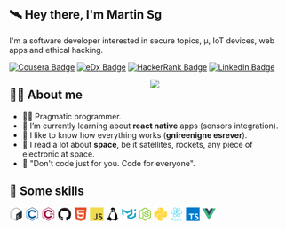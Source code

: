<h2>🛰️ Hey there, I'm Martin Sg</h2>
<p>I'm a software developer interested in secure topics, µ, IoT devices, web apps and ethical hacking.</p>
<p><a href="https://www.coursera.org/user/ec70f5a62d08658bc17985ef46516dc1"><img src="https://img.shields.io/badge/-Martin Sg-0056d2?style=flat-square&amp;labelColor=0056d2&amp;logo=Coursera&amp;link=https://www.coursera.org/user/ec70f5a62d08658bc17985ef46516dc1" alt="Cousera Badge"></a> <a href="https://profile.edx.org/u/martinst_"><img src="https://img.shields.io/badge/-Martin Sg-00262b?style=flat-square&amp;labelColor=00262b&amp;logo=edx&amp;link=https://profile.edx.org/u/martinst_" alt="eDx Badge"></a> <a href="https://www.hackerrank.com/martinsgmx"><img src="https://img.shields.io/badge/-@martinsgmx-0A0A0A?style=flat-square&amp;labelColor=0A0A0A&amp;logo=hackerrank&amp;link=https://www.hackerrank.com/martinsgmx/" alt="HackerRank Badge"></a> <a href="https://www.linkedin.com/in/martinsgmx"><img src="https://img.shields.io/badge/-Martin Sg-0077B5?style=flat-square&amp;labelColor=0077B5&amp;logo=LinkedIn&amp;link=https://www.linkedin.com/in/martinsgmx/" alt="LinkedIn Badge"></a></p>
<img align="right" src="https://media1.giphy.com/media/aDgHUvUC5oGoU/giphy.gif" width="250"/>
<h2>👨‍🚀 About me</h2>
<ul>
<li>👨‍💻 Pragmatic programmer.</li>
<li>📱 I’m currently learning about <strong>react native</strong> apps (sensors integration).</li>
<li>🧐 I like to know how everything works (<strong>gnireenigne esrever</strong>).</li>
<li>🚀 I read a lot about <strong>space</strong>, be it satellites, rockets, any piece of electronic at space.</li>
<li>📃 "Don't code just for you. Code for everyone".</li>
</ul>
<h2>🧰 Some skills</h2>
<p align="left">
<img src="https://raw.githubusercontent.com/devicons/devicon/master/icons/bash/bash-plain.svg" alt="bash" width="25" height="25"/>
<img src="https://raw.githubusercontent.com/devicons/devicon/master/icons/c/c-line.svg" alt="c" width="25" height="25"/>
<img src="https://raw.githubusercontent.com/devicons/devicon/master/icons/cplusplus/cplusplus-line.svg" alt="cplusplus" width="25" height="25"/>
<img src="https://raw.githubusercontent.com/devicons/devicon/master/icons/github/github-original.svg" alt="github" width="25" height="25"/>
<img src="https://raw.githubusercontent.com/devicons/devicon/master/icons/html5/html5-plain.svg" alt="html5" width="25" height="25"/>
<img src="https://raw.githubusercontent.com/devicons/devicon/master/icons/javascript/javascript-original.svg" alt="javascript" width="25" height="25" />
<img src="https://raw.githubusercontent.com/devicons/devicon/master/icons/linux/linux-plain.svg" alt="linux" width="25" height="25" />
<img src="https://raw.githubusercontent.com/devicons/devicon/master/icons/materialui/materialui-plain.svg" alt="materialui" width="25" height="25" />
<img src="https://raw.githubusercontent.com/devicons/devicon/master/icons/nodejs/nodejs-plain.svg" alt="nodejs" width="25" height="25" />
<img src="https://raw.githubusercontent.com/devicons/devicon/master/icons/python/python-plain.svg" alt="python" width="25" height="25" />
<img src="https://raw.githubusercontent.com/devicons/devicon/master/icons/react/react-original-wordmark.svg" alt="react" width="25" height="25" />
<img src="https://raw.githubusercontent.com/devicons/devicon/master/icons/typescript/typescript-original.svg" alt="typescript" width="25" height="25" />
<img src="https://raw.githubusercontent.com/devicons/devicon/master/icons/vuejs/vuejs-original.svg" alt="vue" width="25" height="25" />